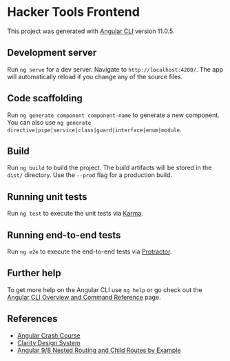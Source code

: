 # Hacker Tools Frontend

This project was generated with [Angular CLI](https://github.com/angular/angular-cli) version 11.0.5.

## Development server

Run `ng serve` for a dev server. Navigate to `http://localhost:4200/`. The app will automatically reload if you change any of the source files.

## Code scaffolding

Run `ng generate component component-name` to generate a new component. You can also use `ng generate directive|pipe|service|class|guard|interface|enum|module`.

## Build

Run `ng build` to build the project. The build artifacts will be stored in the `dist/` directory. Use the `--prod` flag for a production build.

## Running unit tests

Run `ng test` to execute the unit tests via [Karma](https://karma-runner.github.io).

## Running end-to-end tests

Run `ng e2e` to execute the end-to-end tests via [Protractor](http://www.protractortest.org/).

## Further help

To get more help on the Angular CLI use `ng help` or go check out the [Angular CLI Overview and Command Reference](https://angular.io/cli) page.

## References

- [Angular Crash Course](https://www.youtube.com/watch?v=Fdf5aTYRW0E&t=3647s&ab_channel=TraversyMedia)
- [Clarity Design System](https://next.clarity.design/)
- [Angular 9/8 Nested Routing and Child Routes by Example](https://www.techiediaries.com/angular/angular-9-nested-routing-child-routes-example/)
